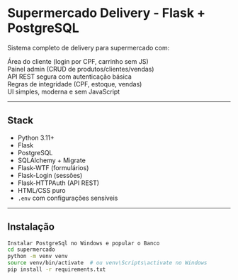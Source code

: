 # Supermercado Delivery - Flask + PostgreSQL

Sistema completo de delivery para supermercado com:

Área do cliente (login por CPF, carrinho sem JS)  
Painel admin (CRUD de produtos/clientes/vendas)  
API REST segura com autenticação básica  
Regras de integridade (CPF, estoque, vendas)  
UI simples, moderna e sem JavaScript

---

##  Stack

- Python 3.11+
- Flask
- PostgreSQL
- SQLAlchemy + Migrate
- Flask-WTF (formulários)
- Flask-Login (sessões)
- Flask-HTTPAuth (API REST)
- HTML/CSS puro
- `.env` com configurações sensíveis

---

## Instalação

```bash
Instalar PostgreSql no Windows e popular o Banco
cd supermercado
python -m venv venv
source venv/bin/activate  # ou venv\Scripts\activate no Windows
pip install -r requirements.txt
